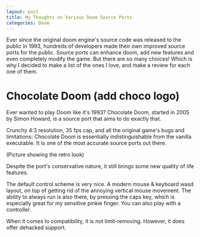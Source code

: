 ```yaml
---
layout: post
title: My Thoughts on Various Doom Source Ports
categories: Doom
---
```

Ever since the original doom engine's source code was released to the public in 1993, hundreds of developers made their own improved source ports for the public. Source ports can enhance doom, add new features and even completely modify the game. But there are so many choices! Which is why I decided to make a list of the ones I love, and make a review for each one of them.

# Chocolate Doom (add choco logo)
Ever wanted to play Doom like it's 1993? Chocolate Doom, started in 2005 by Simon Howard, is a source port that aims to do exactly that.

Crunchy 4:3 resolution, 35 fps cap, and all the original game's bugs and limitations: Chocolate Doom is essentially indistinguishable from the vanilla executable. It is one of the most accurate source ports out there.

(Picture showing the retro look)

Despite the port's conservative nature, it still brings some new quality of life features.

The default control scheme is very nice. A modern mouse & keyboard wasd layout, on top of getting rid of the annoying vertical mouse movement. The ability to always run is also there, by pressing the caps key, which is especially great for my sensitive pinkie finger. You can also play with a controller.


When it comes to compatibility, it is not limit-removing. However, it does offer dehacked support. 
<!--stackedit_data:
eyJoaXN0b3J5IjpbLTExOTUwNDQ5MThdfQ==
-->